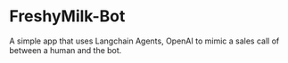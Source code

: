 # FreshyMilk-Bot
A simple app that uses Langchain Agents, OpenAI to mimic a sales call of between a human and the bot.
